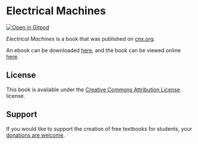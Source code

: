 # Electrical Machines

[![Open in Gitpod](https://gitpod.io/button/open-in-gitpod.svg)](https://gitpod.io/from-referrer/)

_Electrical Machines_ is a book that was published on [cnx.org](https://cnx.org/).

An ebook can be downloaded [here](https://github.com/cnx-user-books/cnxbook-electrical-machines/releases/latest), and the book can be viewed online [here](https://github.com/cnx-user-books/cnxbook-electrical-machines/releases/latest).

## License
This book is available under the [Creative Commons Attribution License](./LICENSE) license.

## Support
If you would like to support the creation of free textbooks for students, your [donations are welcome](https://riceconnect.rice.edu/donation/support-openstax-banner).
